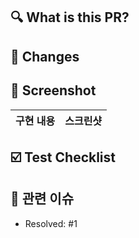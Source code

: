 ## 🔍 What is this PR?


## 📝 Changes


## 📸 Screenshot

<!-- 작업한 화면이 있다면 스크린 샷으로 첨부해주세요. -->

|    구현 내용    |   스크린샷   |
| :-------------: | :----------: |

## ☑️ Test Checklist

## 📮 관련 이슈

<!-- 작업한 이슈번호를 # 뒤에 붙여주세요. -->

- Resolved: #1
